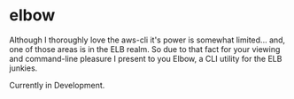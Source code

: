 # elbow

Although I thoroughly love the aws-cli it's power is somewhat limited... and, one of those areas is in the ELB realm. So due to that fact for your viewing and command-line pleasure I present to you Elbow, a CLI utility for the ELB junkies. 

Currently in Development. 
